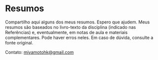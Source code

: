 # Resumos

Compartilho aqui alguns dos meus resumos. Espero que ajudem.
Meus resumos são baseados no livro-texto da disciplina (indicado nas Referências) e, eventualmente, em notas de aula e materiais complementares.
Pode haver erros neles. Em caso de dúvida, consulte a fonte original.

Contato: miyamotohk@gmail.com